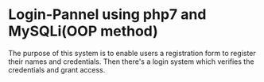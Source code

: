 # Login-Pannel using php7 and MySQLi(OOP method)
The purpose of this system is to enable users a registration form to register their names and credentials.
Then there's a login system which verifies the credentials and grant access.
